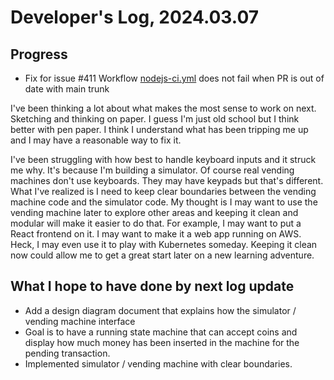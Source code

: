 # Developer's Log, 2024.03.07

## Progress

* Fix for issue #411 Workflow [nodejs-ci.yml](https://github.com/WoodyB/vending-machine-project/blob/rc-454/.github/workflows/nodejs-ci.yml#L101) does not fail when PR is out of date with main trunk

I've been thinking a lot about what makes the most sense to work on next. Sketching and thinking on paper. I guess I'm just old school but I think better with pen paper. I think I understand what has been tripping me up and I may have a reasonable way to fix it.

I've been struggling with how best to handle keyboard inputs and it struck me why. It's because I'm building a simulator. Of course real vending machines don't use keyboards. They may have keypads but that's different. What I've realized is I need to keep clear boundaries between the vending machine code and the simulator code. My thought is I may want to use the vending machine later to explore other areas and keeping it clean and modular will make it easier to do that. For example, I may want to put a React frontend on it. I may want to make it a web app running on AWS. Heck, I may even use it to play with Kubernetes someday. Keeping it clean now could allow me to get a great start later on a new learning adventure.

## What I hope to have done by next log update

* Add a design diagram document that explains how the simulator / vending machine interface
* Goal is to have a running state machine that can accept coins and display how much money has been inserted in the machine for the pending transaction.
* Implemented simulator / vending machine with clear boundaries.